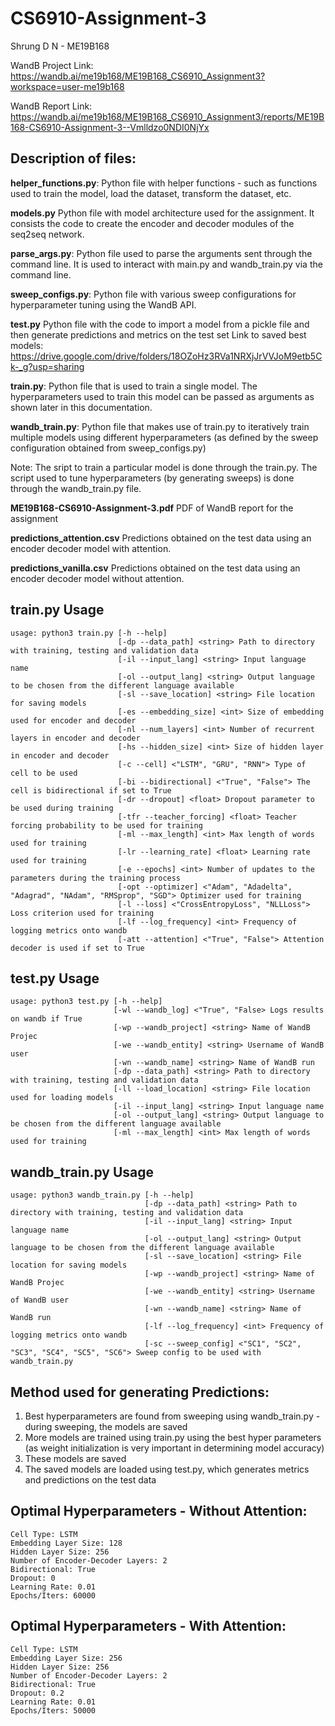 # CS6910-Assignment-3
Shrung D N - ME19B168 

WandB Project Link: https://wandb.ai/me19b168/ME19B168_CS6910_Assignment3?workspace=user-me19b168

WandB Report Link: https://wandb.ai/me19b168/ME19B168_CS6910_Assignment3/reports/ME19B168-CS6910-Assignment-3--Vmlldzo0NDI0NjYx

## Description of files:

**helper_functions.py**: 
Python file with helper functions - such as functions used to train the model, load the dataset, transform the dataset, etc.

**models.py**
Python file with model architecture used for the assignment. It consists the code to create the encoder and decoder modules of the seq2seq network.

**parse_args.py**:
Python file used to parse the arguments sent through the command line. It is used to interact with main.py and wandb_train.py via the command line.

**sweep_configs.py**:
Python file with various sweep configurations for hyperparameter tuning using the WandB API.

**test.py**
Python file with the code to import a model from a pickle file and then generate predictions and metrics on the test set
Link to saved best models: https://drive.google.com/drive/folders/18OZoHz3RVa1NRXjJrVVJoM9etb5Ck-_g?usp=sharing

**train.py**:
Python file that is used to train a single model. The hyperparameters used to train this model can be passed as arguments as shown later in this documentation.

**wandb_train.py**:
Python file that makes use of train.py to iteratively train multiple models using different hyperparameters (as defined by the sweep configuration obtained from sweep_configs.py)

Note: The sript to train a particular model is done through the train.py. The script used to tune hyperparameters (by generating sweeps) is done through the wandb_train.py file.

**ME19B168-CS6910-Assignment-3.pdf**
PDF of WandB report for the assignment 

**predictions_attention.csv**
Predictions obtained on the test data using an encoder decoder model with attention.

**predictions_vanilla.csv**
Predictions obtained on the test data using an encoder decoder model without attention.

## train.py Usage
```
usage: python3 train.py [-h --help]
                        [-dp --data_path] <string> Path to directory with training, testing and validation data 
                        [-il --input_lang] <string> Input language name
                        [-ol --output_lang] <string> Output language to be chosen from the different language available
                        [-sl --save_location] <string> File location for saving models 
                        [-es --embedding_size] <int> Size of embedding used for encoder and decoder
                        [-nl --num_layers] <int> Number of recurrent layers in encoder and decoder
                        [-hs --hidden_size] <int> Size of hidden layer in encoder and decoder
                        [-c --cell] <"LSTM", "GRU", "RNN"> Type of cell to be used 
                        [-bi --bidirectional] <"True", "False"> The cell is bidirectional if set to True
                        [-dr --dropout] <float> Dropout parameter to be used during training
                        [-tfr --teacher_forcing] <float> Teacher forcing probability to be used for training
                        [-ml --max_length] <int> Max length of words used for training
                        [-lr --learning_rate] <float> Learning rate used for training
                        [-e --epochs] <int> Number of updates to the parameters during the training process 
                        [-opt --optimizer] <"Adam", "Adadelta", "Adagrad", "NAdam", "RMSprop", "SGD"> Optimizer used for training
                        [-l --loss] <"CrossEntropyLoss", "NLLLoss"> Loss criterion used for training
                        [-lf --log_frequency] <int> Frequency of logging metrics onto wandb
                        [-att --attention] <"True", "False"> Attention decoder is used if set to True	
```

## test.py Usage
```
usage: python3 test.py [-h --help]
                       [-wl --wandb_log] <"True", "False> Logs results on wandb if True
                       [-wp --wandb_project] <string> Name of WandB Projec
                       [-we --wandb_entity] <string> Username of WandB user
                       [-wn --wandb_name] <string> Name of WandB run
                       [-dp --data_path] <string> Path to directory with training, testing and validation data 
                       [-ll --load_location] <string> File location used for loading models 
                       [-il --input_lang] <string> Input language name
                       [-ol --output_lang] <string> Output language to be chosen from the different language available
                       [-ml --max_length] <int> Max length of words used for training
```

## wandb_train.py Usage
```
usage: python3 wandb_train.py [-h --help]
                              [-dp --data_path] <string> Path to directory with training, testing and validation data 
                              [-il --input_lang] <string> Input language name
                              [-ol --output_lang] <string> Output language to be chosen from the different language available
                              [-sl --save_location] <string> File location for saving models 
                              [-wp --wandb_project] <string> Name of WandB Projec
                              [-we --wandb_entity] <string> Username of WandB user
                              [-wn --wandb_name] <string> Name of WandB run
                              [-lf --log_frequency] <int> Frequency of logging metrics onto wandb
                              [-sc --sweep_config] <"SC1", "SC2", "SC3", "SC4", "SC5", "SC6"> Sweep config to be used with wandb_train.py
```

## Method used for generating Predictions:
1. Best hyperparameters are found from sweeping using wandb_train.py - during sweeping, the models are saved
2. More models are trained using train.py using the best hyper parameters (as weight initialization is very important in determining model accuracy)
3. These models are saved
4. The saved models are loaded using test.py, which generates metrics and predictions on the test data

## Optimal Hyperparameters - Without Attention:
```
Cell Type: LSTM
Embedding Layer Size: 128
Hidden Layer Size: 256
Number of Encoder-Decoder Layers: 2
Bidirectional: True
Dropout: 0
Learning Rate: 0.01
Epochs/Iters: 60000
```

## Optimal Hyperparameters - With Attention:
```
Cell Type: LSTM
Embedding Layer Size: 256
Hidden Layer Size: 256
Number of Encoder-Decoder Layers: 2
Bidirectional: True
Dropout: 0.2
Learning Rate: 0.01
Epochs/Iters: 50000
```